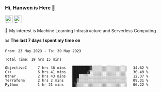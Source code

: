 ### Hi, Hanwen is Here 👋
<p>
	<a href="https://www.linkedin.com/in/liu-hanwen/"><img src="https://img.shields.io/badge/@hanwen-0A66C2?style=flat&logo=LinkedIn&logoColor=white" alt="Linkedin"  height="25px"/></a> 
	<a href="https://scholar.google.com/citations?user=HDF0su0AAAAJ"><img src="https://img.shields.io/badge/scholar-4385FE.svg?&style=plastic&logo=google-scholar&logoColor=white" alt="Google Scholar" height="25px"> </a>
</p>
🌱 My interest is Machine Learning Infrastructure and Serverless Computing

📊 **The last 7 days I spent my time on** 
<!--START_SECTION:waka-->

```text
From: 23 May 2023 - To: 30 May 2023

Total Time: 19 hrs 15 mins

ObjectiveC     7 hrs 36 mins   ████████▓░░░░░░░░░░░░░░░░   34.62 %
C++            6 hrs 41 mins   ███████▓░░░░░░░░░░░░░░░░░   30.49 %
Other          2 hrs 43 mins   ███░░░░░░░░░░░░░░░░░░░░░░   12.37 %
Terraform      2 hrs 2 mins    ██▒░░░░░░░░░░░░░░░░░░░░░░   09.31 %
Python         1 hr 21 mins    █▓░░░░░░░░░░░░░░░░░░░░░░░   06.22 %
```

<!--END_SECTION:waka-->


<!--
**david990917/david990917** is a ✨ _special_ ✨ repository because its `README.md` (this file) appears on your GitHub profile.

Here are some ideas to get you started:

- 🔭 I’m currently working on ...
- 🌱 I’m currently learning ...
- 👯 I’m looking to collaborate on ...
- 🤔 I’m looking for help with ...
- 💬 Ask me about ...
- 📫 How to reach me: ...
- 😄 Pronouns: ...
- ⚡ Fun fact: ...
-->
